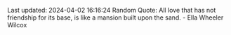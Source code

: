 Last updated: 2024-04-02 16:16:24
Random Quote: All love that has not friendship for its base, is like a mansion built upon the sand. - Ella Wheeler Wilcox
